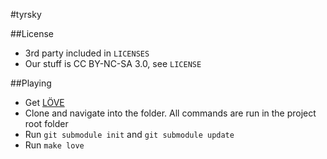 #tyrsky

##License
* 3rd party included in `LICENSES`
* Our stuff is CC BY-NC-SA 3.0, see `LICENSE`

##Playing
* Get [LÖVE](https://love2d.org/)
* Clone and navigate into the folder. All commands are run in the project root folder
* Run `git submodule init` and `git submodule update`
* Run  `make love`
